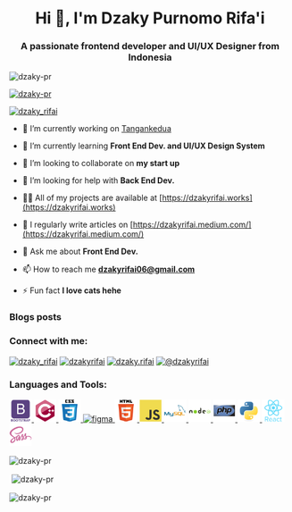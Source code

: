 <h1 align="center">Hi 👋, I'm Dzaky Purnomo Rifa'i</h1>
<h3 align="center">A passionate frontend developer and UI/UX Designer from Indonesia</h3>

<p align="left"> <img src="https://komarev.com/ghpvc/?username=dzaky-pr&label=Profile%20views&color=0e75b6&style=flat" alt="dzaky-pr" /> </p>

<p align="left"> <a href="https://github.com/ryo-ma/github-profile-trophy"><img src="https://github-profile-trophy.vercel.app/?username=dzaky-pr" alt="dzaky-pr" /></a> </p>

<p align="left"> <a href="https://twitter.com/dzaky_rifai" target="blank"><img src="https://img.shields.io/twitter/follow/dzaky_rifai?logo=twitter&style=for-the-badge" alt="dzaky_rifai" /></a> </p>

- 🔭 I’m currently working on [Tangankedua](soon!)

- 🌱 I’m currently learning **Front End Dev. and UI/UX Design System**

- 👯 I’m looking to collaborate on **my start up**

- 🤝 I’m looking for help with **Back End Dev.**

- 👨‍💻 All of my projects are available at [https://dzakyrifai.works](https://dzakyrifai.works)

- 📝 I regularly write articles on [https://dzakyrifai.medium.com/](https://dzakyrifai.medium.com/)

- 💬 Ask me about **Front End Dev.**

- 📫 How to reach me **dzakyrifai06@gmail.com**

- ⚡ Fun fact **I love cats hehe**

### Blogs posts
<!-- BLOG-POST-LIST:START -->
<!-- BLOG-POST-LIST:END -->

<h3 align="left">Connect with me:</h3>
<p align="left">
<a href="https://twitter.com/dzaky_rifai" target="blank"><img align="center" src="https://raw.githubusercontent.com/rahuldkjain/github-profile-readme-generator/master/src/images/icons/Social/twitter.svg" alt="dzaky_rifai" height="30" width="40" /></a>
<a href="https://linkedin.com/in/dzakyrifai" target="blank"><img align="center" src="https://raw.githubusercontent.com/rahuldkjain/github-profile-readme-generator/master/src/images/icons/Social/linked-in-alt.svg" alt="dzakyrifai" height="30" width="40" /></a>
<a href="https://instagram.com/dzaky.rifai" target="blank"><img align="center" src="https://raw.githubusercontent.com/rahuldkjain/github-profile-readme-generator/master/src/images/icons/Social/instagram.svg" alt="dzaky.rifai" height="30" width="40" /></a>
<a href="https://medium.com/@dzakyrifai" target="blank"><img align="center" src="https://raw.githubusercontent.com/rahuldkjain/github-profile-readme-generator/master/src/images/icons/Social/medium.svg" alt="@dzakyrifai" height="30" width="40" /></a>
</p>

<h3 align="left">Languages and Tools:</h3>
<p align="left"> <a href="https://getbootstrap.com" target="_blank"> <img src="https://raw.githubusercontent.com/devicons/devicon/master/icons/bootstrap/bootstrap-plain-wordmark.svg" alt="bootstrap" width="40" height="40"/> </a> <a href="https://www.w3schools.com/cpp/" target="_blank"> <img src="https://raw.githubusercontent.com/devicons/devicon/master/icons/cplusplus/cplusplus-original.svg" alt="cplusplus" width="40" height="40"/> </a> <a href="https://www.w3schools.com/css/" target="_blank"> <img src="https://raw.githubusercontent.com/devicons/devicon/master/icons/css3/css3-original-wordmark.svg" alt="css3" width="40" height="40"/> </a> <a href="https://www.figma.com/" target="_blank"> <img src="https://www.vectorlogo.zone/logos/figma/figma-icon.svg" alt="figma" width="40" height="40"/> </a> <a href="https://www.w3.org/html/" target="_blank"> <img src="https://raw.githubusercontent.com/devicons/devicon/master/icons/html5/html5-original-wordmark.svg" alt="html5" width="40" height="40"/> </a> <a href="https://developer.mozilla.org/en-US/docs/Web/JavaScript" target="_blank"> <img src="https://raw.githubusercontent.com/devicons/devicon/master/icons/javascript/javascript-original.svg" alt="javascript" width="40" height="40"/> </a> <a href="https://www.mysql.com/" target="_blank"> <img src="https://raw.githubusercontent.com/devicons/devicon/master/icons/mysql/mysql-original-wordmark.svg" alt="mysql" width="40" height="40"/> </a> <a href="https://nodejs.org" target="_blank"> <img src="https://raw.githubusercontent.com/devicons/devicon/master/icons/nodejs/nodejs-original-wordmark.svg" alt="nodejs" width="40" height="40"/> </a> <a href="https://www.php.net" target="_blank"> <img src="https://raw.githubusercontent.com/devicons/devicon/master/icons/php/php-original.svg" alt="php" width="40" height="40"/> </a> <a href="https://www.python.org" target="_blank"> <img src="https://raw.githubusercontent.com/devicons/devicon/master/icons/python/python-original.svg" alt="python" width="40" height="40"/> </a> <a href="https://reactjs.org/" target="_blank"> <img src="https://raw.githubusercontent.com/devicons/devicon/master/icons/react/react-original-wordmark.svg" alt="react" width="40" height="40"/> </a> <a href="https://sass-lang.com" target="_blank"> <img src="https://raw.githubusercontent.com/devicons/devicon/master/icons/sass/sass-original.svg" alt="sass" width="40" height="40"/> </a> </p>

<p><img align="center" src="https://github-readme-stats.vercel.app/api?username=dzaky-pr&show_icons=true&theme=tokyonight" alt="dzaky-pr" /></p>

<p>&nbsp;<img align="center" src="https://github-readme-stats.vercel.app/api/top-langs?username=dzaky-pr&show_icons=true&locale=en&layout=compact&theme=tokyonight" alt="dzaky-pr" /></p>

<p><img align="center" src="https://github-readme-streak-stats.herokuapp.com/?user=dzaky-pr&theme=tokyonight" alt="dzaky-pr" /></p>
